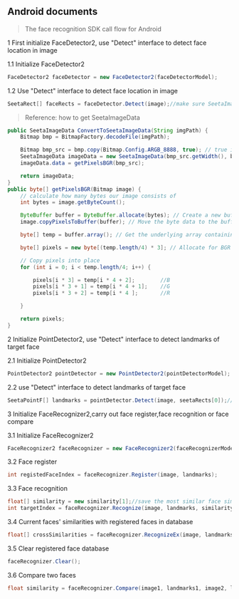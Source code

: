 ## Android documents

> The face recognition SDK call flow for Android

1 First initialize FaceDetector2, use "Detect" interface to detect face location in image

1.1 Initialize FaceDetector2
```java
FaceDetector2 faceDetector = new FaceDetector2(faceDetectorModel);
```

1.2 Use "Detect" interface to detect face location in image
```java
SeetaRect[] faceRects = faceDetector.Detect(image);//make sure SeetaImageData.data in BGR format
```

> Reference: how to get SeetaImageData

```java
public SeetaImageData ConvertToSeetaImageData(String imgPath) {
    Bitmap bmp = BitmapFactory.decodeFile(imgPath);

    Bitmap bmp_src = bmp.copy(Bitmap.Config.ARGB_8888, true); // true is RGBA
    SeetaImageData imageData = new SeetaImageData(bmp_src.getWidth(), bmp_src.getHeight(), 3);
    imageData.data = getPixelsBGR(bmp_src);

    return imageData;
}
public byte[] getPixelsBGR(Bitmap image) {
    // calculate how many bytes our image consists of
    int bytes = image.getByteCount();

    ByteBuffer buffer = ByteBuffer.allocate(bytes); // Create a new buffer
    image.copyPixelsToBuffer(buffer); // Move the byte data to the buffer

    byte[] temp = buffer.array(); // Get the underlying array containing the data.

    byte[] pixels = new byte[(temp.length/4) * 3]; // Allocate for BGR

    // Copy pixels into place
    for (int i = 0; i < temp.length/4; i++) {

        pixels[i * 3] = temp[i * 4 + 2];        //B
        pixels[i * 3 + 1] = temp[i * 4 + 1];    //G
        pixels[i * 3 + 2] = temp[i * 4 ];       //R

    }

    return pixels;
}
```
	
2 Initialize PointDetector2, use "Detect" interface to detect landmarks of target face

2.1 Initialize PointDetector2
```java
PointDetector2 pointDetector = new PointDetector2(pointDetectorModel);
```

2.2 use "Detect" interface to detect landmarks of target face
```java
SeetaPointF[] landmarks = pointDetector.Detect(image, seetaRects[0]);//if seetaRects not empty，seetaRects[0] is maximum face
```

3 Initialize FaceRecognizer2,carry out face register,face recognition or face compare

3.1 Initialize FaceRecognizer2
```java
FaceRecognizer2 faceRecognizer = new FaceRecognizer2(faceRecognizerModel);
```

3.2 Face register
```java
int registedFaceIndex = faceRecognizer.Register(image, landmarks);
```

3.3 Face recognition
```java
float[] similarity = new similarity[1];//save the most similar face similarity value
int targetIndex = faceRecognizer.Recognize(image, landmarks, similarity);//targetIndex is the index of the most similar face in database
```

3.4 Current faces' similarities with registered faces in database
```java
float[] crossSimilarities = faceRecognizer.RecognizeEx(image, landmarks);//crossSimilarities's length is the returned value of MaxRegisterIndex()
```

3.5 Clear registered face database
```java
faceRecognizer.Clear();
```

3.6 Compare two faces
```java
float similarity = faceRecognizer.Compare(image1, landmarks1, image2, landmarks2);
```